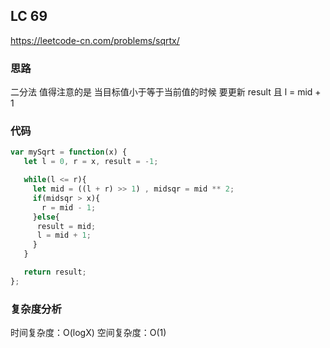 ## LC 69

https://leetcode-cn.com/problems/sqrtx/

### 思路

二分法
值得注意的是 当目标值小于等于当前值的时候
要更新 result
且 l = mid + 1

### 代码

```JavaScript
var mySqrt = function(x) {
   let l = 0, r = x, result = -1;

   while(l <= r){
     let mid = ((l + r) >> 1) , midsqr = mid ** 2;
     if(midsqr > x){
       r = mid - 1;
     }else{
      result = mid;
      l = mid + 1;
     }
   }

   return result;
};

```

### 复杂度分析

时间复杂度：O(logX)
空间复杂度：O(1)
